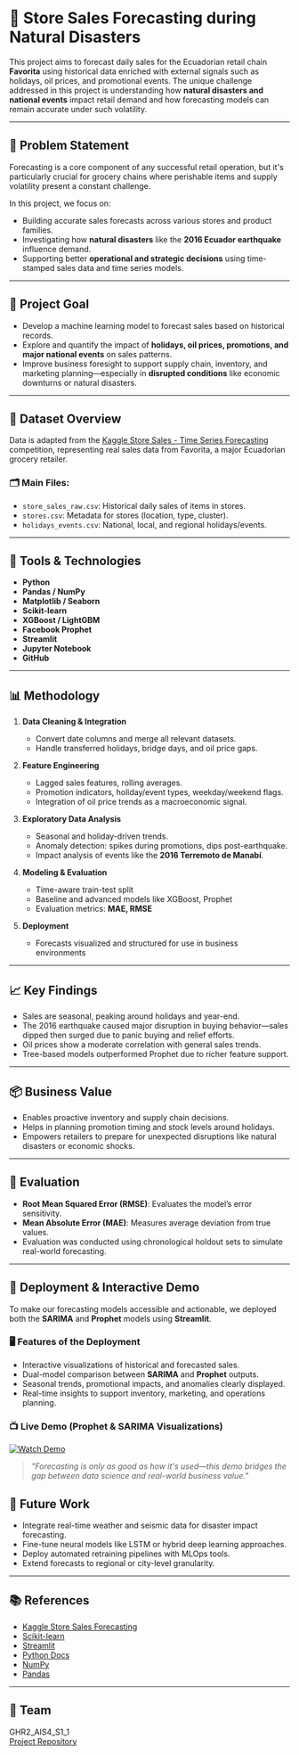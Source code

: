 # 🛒 Store Sales Forecasting during Natural Disasters

This project aims to forecast daily sales for the Ecuadorian retail chain **Favorita** using historical data enriched with external signals such as holidays, oil prices, and promotional events. The unique challenge addressed in this project is understanding how **natural disasters and national events** impact retail demand and how forecasting models can remain accurate under such volatility.

---

## 📌 Problem Statement

Forecasting is a core component of any successful retail operation, but it's particularly crucial for grocery chains where perishable items and supply volatility present a constant challenge.

In this project, we focus on:
- Building accurate sales forecasts across various stores and product families.
- Investigating how **natural disasters** like the **2016 Ecuador earthquake** influence demand.
- Supporting better **operational and strategic decisions** using time-stamped sales data and time series models.

---

## 🎯 Project Goal

- Develop a machine learning model to forecast sales based on historical records.
- Explore and quantify the impact of **holidays, oil prices, promotions, and major national events** on sales patterns.
- Improve business foresight to support supply chain, inventory, and marketing planning—especially in **disrupted conditions** like economic downturns or natural disasters.

---

## 🧾 Dataset Overview

Data is adapted from the [Kaggle Store Sales - Time Series Forecasting](https://www.kaggle.com/competitions/store-sales-time-series-forecasting) competition, representing real sales data from Favorita, a major Ecuadorian grocery retailer.

### 🗂 Main Files:
- `store_sales_raw.csv`: Historical daily sales of items in stores.
- `stores.csv`: Metadata for stores (location, type, cluster).
- `holidays_events.csv`: National, local, and regional holidays/events.

---

## 🧰 Tools & Technologies

- **Python**
- **Pandas / NumPy**
- **Matplotlib / Seaborn**
- **Scikit-learn**
- **XGBoost / LightGBM**
- **Facebook Prophet**
- **Streamlit**
- **Jupyter Notebook**
- **GitHub**

---

## 📊 Methodology

1. **Data Cleaning & Integration**  
   - Convert date columns and merge all relevant datasets.
   - Handle transferred holidays, bridge days, and oil price gaps.

2. **Feature Engineering**  
   - Lagged sales features, rolling averages.
   - Promotion indicators, holiday/event types, weekday/weekend flags.
   - Integration of oil price trends as a macroeconomic signal.

3. **Exploratory Data Analysis**  
   - Seasonal and holiday-driven trends.
   - Anomaly detection: spikes during promotions, dips post-earthquake.
   - Impact analysis of events like the **2016 Terremoto de Manabí**.

4. **Modeling & Evaluation**  
   - Time-aware train-test split
   - Baseline and advanced models like XGBoost, Prophet
   - Evaluation metrics: **MAE, RMSE**

5. **Deployment**  
   - Forecasts visualized and structured for use in business environments

---

## 📈 Key Findings

- Sales are seasonal, peaking around holidays and year-end.
- The 2016 earthquake caused major disruption in buying behavior—sales dipped then surged due to panic buying and relief efforts.
- Oil prices show a moderate correlation with general sales trends.
- Tree-based models outperformed Prophet due to richer feature support.

---

## 📦 Business Value

- Enables proactive inventory and supply chain decisions.
- Helps in planning promotion timing and stock levels around holidays.
- Empowers retailers to prepare for unexpected disruptions like natural disasters or economic shocks.

---

## 🧪 Evaluation

- **Root Mean Squared Error (RMSE)**: Evaluates the model’s error sensitivity.
- **Mean Absolute Error (MAE)**: Measures average deviation from true values.
- Evaluation was conducted using chronological holdout sets to simulate real-world forecasting.

---
## 🚀 Deployment & Interactive Demo

To make our forecasting models accessible and actionable, we deployed both the **SARIMA** and **Prophet** models using **Streamlit**.

### 🖥️ Features of the Deployment

- Interactive visualizations of historical and forecasted sales.
- Dual-model comparison between **SARIMA** and **Prophet** outputs.
- Seasonal trends, promotional impacts, and anomalies clearly displayed.
- Real-time insights to support inventory, marketing, and operations planning.

### 📺 Live Demo (Prophet & SARIMA Visualizations)

[![Watch Demo](https://img.shields.io/badge/▶️%20Click%20Here%20to%20Watch-Demo-blue?logo=google-drive)](https://drive.google.com/file/d/1ylC97JnCt20frFisl_GSsGh1VWELjNyq/view?usp=sharing)

> _"Forecasting is only as good as how it's used—this demo bridges the gap between data science and real-world business value."_

## 🧠 Future Work

- Integrate real-time weather and seismic data for disaster impact forecasting.
- Fine-tune neural models like LSTM or hybrid deep learning approaches.
- Deploy automated retraining pipelines with MLOps tools.
- Extend forecasts to regional or city-level granularity.

---

## 📚 References

- [Kaggle Store Sales Forecasting](https://www.kaggle.com/competitions/store-sales-time-series-forecasting)
- [Scikit-learn](https://scikit-learn.org/stable/)
- [Streamlit](https://streamlit.io/)
- [Python Docs](https://docs.python.org/3/)
- [NumPy](https://numpy.org/)
- [Pandas](https://pandas.pydata.org/)

---

## 🤝 Team

GHR2_AIS4_S1_1  
[Project Repository](https://github.com/sioranx69/GHR2_AIS4_S1_1)
